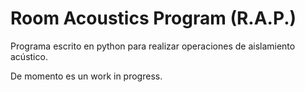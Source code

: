 # Room Acoustics Program (R.A.P.)

Programa escrito en python para realizar operaciones de aislamiento acústico.

De momento es un work in progress.
